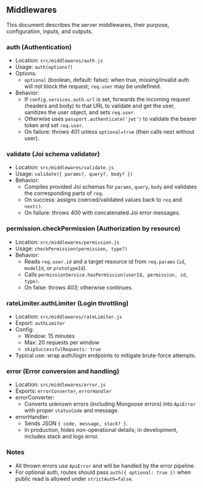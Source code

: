 ## Middlewares

This document describes the server middlewares, their purpose, configuration, inputs, and outputs.

### auth (Authentication)

- Location: `src/middlewares/auth.js`
- Usage: `auth(options?)`
- Options:
  - `optional` (boolean, default: false): when true, missing/invalid auth will not block the request; `req.user` may be undefined.
- Behavior:
  - If `config.services.auth.url` is set, forwards the incoming request (headers and body) to that URL to validate and get the user, sanitizes the user object, and sets `req.user`.
  - Otherwise uses `passport.authenticate('jwt')` to validate the bearer token and set `req.user`.
  - On failure: throws 401 unless `optional=true` (then calls next without user).

### validate (Joi schema validator)

- Location: `src/middlewares/validate.js`
- Usage: `validate({ params?, query?, body? })`
- Behavior:
  - Compiles provided Joi schemas for `params`, `query`, `body` and validates the corresponding parts of `req`.
  - On success: assigns coerced/validated values back to `req` and `next()`.
  - On failure: throws 400 with concatenated Joi error messages.

### permission.checkPermission (Authorization by resource)

- Location: `src/middlewares/permission.js`
- Usage: `checkPermission(permission, type?)`
- Behavior:
  - Reads `req.user.id` and a target resource id from `req.params` (`id`, `modelId`, or `prototypeId`).
  - Calls `permissionService.hasPermission(userId, permission, id, type)`.
  - On false: throws 403; otherwise continues.


### rateLimiter.authLimiter (Login throttling)

- Location: `src/middlewares/rateLimiter.js`
- Export: `authLimiter`
- Config:
  - Window: 15 minutes
  - Max: 20 requests per window
  - `skipSuccessfulRequests: true`
- Typical use: wrap auth/login endpoints to mitigate brute-force attempts.

### error (Error conversion and handling)

- Location: `src/middlewares/error.js`
- Exports: `errorConverter`, `errorHandler`
- errorConverter:
  - Converts unknown errors (including Mongoose errors) into `ApiError` with proper `statusCode` and message.
- errorHandler:
  - Sends JSON `{ code, message, stack? }`.
  - In production, hides non-operational details; in development, includes stack and logs error.

### Notes

- All thrown errors use `ApiError` and will be handled by the error pipeline.
- For optional auth, routes should pass `auth({ optional: true })` when public read is allowed under `strictAuth=false`.

